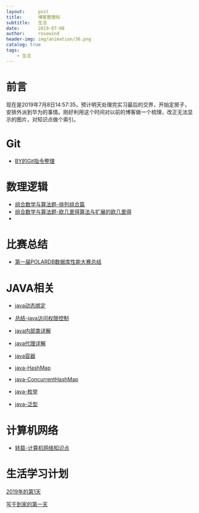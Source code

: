 ```yaml
---
layout:     post
title:      博客整理帖
subtitle:   生活
date:       2019-07-08
author:     rosewind
header-img: img/animation/36.png
catalog: true
tags:
    - 生活
---
```


# 前言

现在是2019年7月8日14:57:35，预计明天处理完实习最后的交界，开始定房子，安排外派到华为的事情。刚好利用这个时间对以前的博客做一个梳理，改正无法显示的图片，对知识点做个索引。

# Git

- [BY的Git指令整理](https://langos.top/2017/02/15/BY%E7%9A%84Git%E6%8C%87%E4%BB%A4%E6%95%B4%E7%90%86/)

# 数理逻辑

- [组合数学与算法题-排列组合篇](https://langos.top/2019/01/19/%E7%BB%84%E5%90%88%E6%95%B0%E5%AD%A6%E4%B8%8E%E7%AE%97%E6%B3%95%E9%A2%98-%E6%8E%92%E5%88%97%E7%BB%84%E5%90%88%E7%AF%87/)
- [组合数学与算法题-欧几里得算法与扩展的欧几里得](https://langos.top/2019/01/20/%E7%BB%84%E5%90%88%E6%95%B0%E5%AD%A6%E4%B8%8E%E7%AE%97%E6%B3%95%E9%A2%98-%E6%AC%A7%E5%87%A0%E9%87%8C%E5%BE%97%E7%AE%97%E6%B3%95%E4%B8%8E%E6%89%A9%E5%B1%95%E7%9A%84%E6%AC%A7%E5%87%A0%E9%87%8C%E5%BE%97/)
- 

# 比赛总结

- [第一届POLARDB数据库性能大赛总结](https://langos.top/2019/01/13/%E7%AC%AC%E4%B8%80%E5%B1%8APOLARDB%E6%95%B0%E6%8D%AE%E5%BA%93%E6%80%A7%E8%83%BD%E5%A4%A7%E8%B5%9B%E6%80%BB%E7%BB%93/)

# JAVA相关

- [java动态绑定](https://langos.top/2019/01/21/java%E5%8A%A8%E6%80%81%E7%BB%91%E5%AE%9A/)

- [总结-java访问权限控制](https://langos.top/2019/01/22/%E6%80%BB%E7%BB%93-java%E8%AE%BF%E9%97%AE%E6%9D%83%E9%99%90%E6%8E%A7%E5%88%B6/)
- [java内部类详解](https://langos.top/2019/01/23/java%E5%86%85%E9%83%A8%E7%B1%BB%E8%AF%A6%E8%A7%A3/)
- [java代理详解](https://langos.top/2019/01/24/java%E4%BB%A3%E7%90%86%E8%AF%A6%E8%A7%A3/)

- [java容器](https://langos.top/2019/01/25/java%E5%AE%B9%E5%99%A8/)

- [java-HashMap](https://langos.top/2019/01/26/java-HashMap/)
- [java-ConcurrentHashMap](https://langos.top/2019/01/27/java-ConcurrentHashMap/)

- [java-枚举](https://langos.top/2019/01/30/java-%E6%9E%9A%E4%B8%BE/)
- [java-泛型](https://langos.top/2019/01/29/java-%E6%B3%9B%E5%9E%8B/)

# 计算机网络

- [转载-计算机网络知识点](https://langos.top/2019/01/31/%E8%BD%AC%E8%BD%BD-%E8%AE%A1%E7%AE%97%E6%9C%BA%E7%BD%91%E7%BB%9C%E7%9F%A5%E8%AF%86%E7%82%B9/)

# 生活学习计划

[2019年的第1天](https://langos.top/2019/01/01/2019%E5%B9%B4%E7%9A%84%E7%AC%AC1%E5%A4%A9/)

[写于到家的第一天](https://langos.top/2019/01/18/%E5%86%99%E4%BA%8E%E5%88%B0%E5%AE%B6%E7%9A%84%E7%AC%AC%E4%B8%80%E5%A4%A9/)